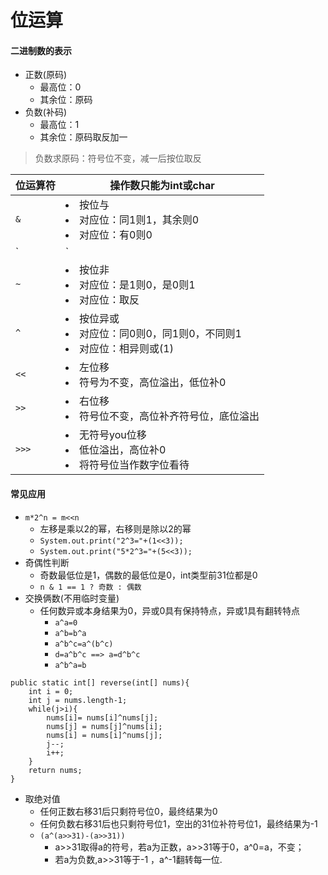 #   位运算
####    二进制数的表示
*   正数(原码)
    *   最高位：0
    *   其余位：原码
*   负数(补码)
    *   最高位：1
    *   其余位：原码取反加一
    
>   负数求原码：符号位不变，减一后按位取反    
    
    
|位运算符|操作数只能为int或char|
|--|--|
|`&`|<li>按位与<li>对应位：同1则1，其余则0<li>对应位：有0则0|
|`|`|<li>按位或<li>对应位：有1则1，全0则0<li>对应位：有1则1|
|`~`|<li>按位非<li>对应位：是1则0，是0则1<li>对应位：取反|
|`^`|<li>按位异或<li>对应位：同0则0，同1则0，不同则1<li>对应位：相异则或(1)|
|`<<`|<li>左位移<li>符号为不变，高位溢出，低位补0|
|`>>`|<li>右位移<li>符号位不变，高位补齐符号位，底位溢出|
|`>>>`|<li>无符号you位移<li>低位溢出，高位补0<li>将符号位当作数字位看待|

####    常见应用
*   `m*2^n = m<<n`
    *   左移是乘以2的幂，右移则是除以2的幂
    *   `System.out.print("2^3="+(1<<3));`
    *   `System.out.print("5*2^3="+(5<<3));`
*   奇偶性判断
    *   奇数最低位是1，偶数的最低位是0，int类型前31位都是0
    *   `n & 1 == 1 ? 奇数 : 偶数`
*   交换俩数(不用临时变量)
    *   任何数异或本身结果为0，异或0具有保持特点，异或1具有翻转特点
        *   `a^a=0`    
        *   `a^b=b^a`    
        *   `a^b^c=a^(b^c)`    
        *   `d=a^b^c ==> a=d^b^c`
        *   `a^b^a=b`

```
public static int[] reverse(int[] nums){  
    int i = 0;  
    int j = nums.length-1;  
    while(j>i){  
        nums[i]= nums[i]^nums[j];  
        nums[j] = nums[j]^nums[i];  
        nums[i] = nums[i]^nums[j];  
        j--;  
        i++;  
    }  
    return nums;  
}
```

*   取绝对值
    *   任何正数右移31后只剩符号位0，最终结果为0
    *   任何负数右移31后也只剩符号位1，空出的31位补符号位1，最终结果为-1
    *   `(a^(a>>31)-(a>>31))`
        *   a>>31取得a的符号，若a为正数，a>>31等于0，a^0=a，不变；
        *   若a为负数,a>>31等于-1 ，a^-1翻转每一位.

